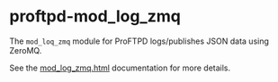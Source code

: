 proftpd-mod_log_zmq
===================

The `mod_loq_zmq` module for ProFTPD logs/publishes JSON data using ZeroMQ.

See the [mod_log_zmq.html](https://htmlpreview.github.io/?https://github.com/Castaglia/proftpd-mod_log_zmq/blob/master/mod_log_zmq.html) documentation for more details.
